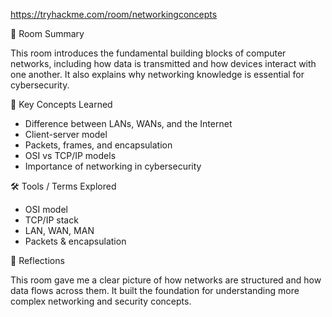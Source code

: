https://tryhackme.com/room/networkingconcepts

📘 Room Summary

This room introduces the fundamental building blocks of computer networks, including how data is transmitted and how devices interact with one another. It also explains why networking knowledge is essential for cybersecurity.

🧠 Key Concepts Learned

- Difference between LANs, WANs, and the Internet
- Client-server model
- Packets, frames, and encapsulation
- OSI vs TCP/IP models
- Importance of networking in cybersecurity

🛠️ Tools / Terms Explored

- OSI model
- TCP/IP stack
- LAN, WAN, MAN
- Packets & encapsulation

💬 Reflections

This room gave me a clear picture of how networks are structured and how data flows across them. It built the foundation for understanding more complex networking and security concepts.
